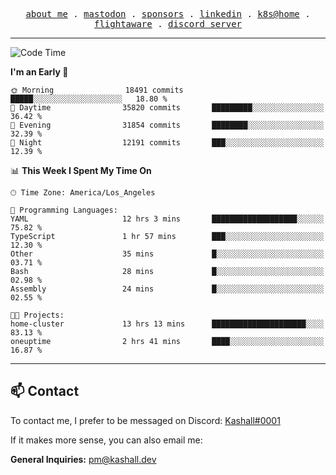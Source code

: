 <p align="center">
  <samp>
    <a href="https://jordanjones.org/">about me</a> .
    <a rel="me" href="https://mastodon.social/@kashall">mastodon</a> .
    <a href="https://github.com/sponsors/kashalls">sponsors</a> .
    <a href="https://linkedin.com/in/jordpjones">linkedin</a> .
    <a href="https://github.com/kashalls/home-cluster">k8s@home</a> .
    <a href="https://flightaware.com/adsb/stats/user/kashalls">flightaware</a> .
    <a href="https://discord.gg/V2WrCfqba9">discord server</a>
  </samp>
</p>

---

<!--START_SECTION:waka-->
![Code Time](http://img.shields.io/badge/Code%20Time-1%2C614%20hrs%2017%20mins-blue)

**I'm an Early 🐤** 

```text
🌞 Morning                18491 commits       █████░░░░░░░░░░░░░░░░░░░░   18.80 % 
🌆 Daytime                35820 commits       █████████░░░░░░░░░░░░░░░░   36.42 % 
🌃 Evening                31854 commits       ████████░░░░░░░░░░░░░░░░░   32.39 % 
🌙 Night                  12191 commits       ███░░░░░░░░░░░░░░░░░░░░░░   12.39 % 
```


📊 **This Week I Spent My Time On** 

```text
🕑︎ Time Zone: America/Los_Angeles

💬 Programming Languages: 
YAML                     12 hrs 3 mins       ███████████████████░░░░░░   75.82 % 
TypeScript               1 hr 57 mins        ███░░░░░░░░░░░░░░░░░░░░░░   12.30 % 
Other                    35 mins             █░░░░░░░░░░░░░░░░░░░░░░░░   03.71 % 
Bash                     28 mins             █░░░░░░░░░░░░░░░░░░░░░░░░   02.98 % 
Assembly                 24 mins             █░░░░░░░░░░░░░░░░░░░░░░░░   02.55 % 

🐱‍💻 Projects: 
home-cluster             13 hrs 13 mins      █████████████████████░░░░   83.13 % 
oneuptime                2 hrs 41 mins       ████░░░░░░░░░░░░░░░░░░░░░   16.87 % 
```


<!--END_SECTION:waka-->

---

## 📫 Contact

To contact me, I prefer to be messaged on Discord:  [Kashall#0001](https://discord.com/users/201077739589992448)

If it makes more sense, you can also email me:

**General Inquiries:** pm@kashall.dev  
